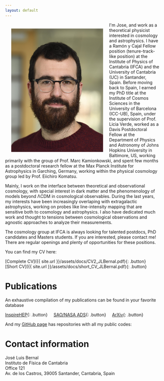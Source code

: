 ```yaml
---
layout: default
---
```


<img src="assets/imgs/jlb.jpg" style="width:300px;height:402px;float:left;margin:20px">

I'm Jose, and work as a theoretical physicist interested in cosmology and astrophysics. I have a Ramón y Cajal Fellow position (tenure-track-like position) at the Institute of Physics of Cantabria (IFCA) and the University of Cantabria (UC) in Santander, Spain. Before moving back to Spain, I earned my PhD title at the Institute of Cosmos Sciences in the University of Barcelona (ICC-UB), Spain, under the supervision of Prof. Licia Verde, worked as a Davis Postdoctoral Fellow at the Department of Physics and Astronomy of Johns Hopkins University in Baltimore, US, working primarily with the group of Prof. Marc Kamionkowski, and spent few months as a postdoctoral research fellow at the Max Planck Institute for Astrophysics in Garching, Germany, working within the physical cosmology group led by Prof. Eiichiro Komatsu.

Mainly, I work on the interface between theoretical and observational cosmology, with special interest in dark matter and the phenomenology of models beyond &Lambda;CDM in cosmological observables. During the last years, my interests have been increasingly overlaping with extragalactic astrophysics, working on probes like line-intensity mapping that are sensitive both to cosmology and astrophysics. I also have dedicated much work and thought to tensions between cosmological observations and agnostic approaches to analyze their measurements.

The cosmology group at IFCA is always looking for talented postdocs, PhD candidates and Masters students. If you are interested, please contact me! There are regular openings and plenty of opportunities for these positions. 

You can find my CV here:

[Complete CV]({{ site.url }}/assets/docs/CV2_JLBernal.pdf){: .button}  &nbsp; &nbsp;  [Short CV]({{ site.url }}/assets/docs/short_CV_JLBernal.pdf){: .button}

# Publications

An exhaustive compilation of my publications can be found in your favorite database

[InspireHEP](http://inspirehep.net/search?p=author%3AJ.L.Bernal.1%20AND%20collection%3Aciteable){: .button} &nbsp; &nbsp; [SAO/NASA ADS](http://ui.adsabs.harvard.edu/#/public-libraries/8kkXX30CT6epBHaQlgtZvA){: .button} &nbsp; &nbsp; [ArXiv](https://arxiv.org/find/astro-ph/1/au:+Bernal_J/0/1/0/all/0/1){: .button} 

And my [GitHub page](https://github.com/jl-bernal) has repositories with all my public codes:

# Contact information

<script language="JavaScript">
var username = "jlbernal";
var hostname = "ifca.unican.es";
var linktext = username + "@" + hostname ;
document.write("<a href='" + "mail" + "to:" + username + "@" + hostname + "'>" + linktext + "</a>");
</script>

José Luis Bernal \
Instituto de Física de Cantabria \
Office 121 \
Av. de los Castros, 39005 Santander, Cantabria, Spain


